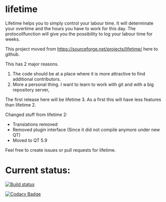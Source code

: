 # lifetime
Lifetime helps you to simply control your labour time. It will determinate your overtime and the hours you have to work for this day. The protocollfunction will give you the possibility to log your labour time for weeks.

This project moved from https://sourceforge.net/projects/lifetime/ here to github. 

This has 2 major reasons. 

1. The code should be at a place where it is more attractive to find additional contributors.
2. More a personal thing. I want to learn to work with git and with a big repository server,

The first release here will be lifetime 3. As a first this will have less features than lifetime 2.

Changed stuff from lifetime 2:

- Translations removed
- Removed plugin interface (Since it did not compile anymore under new QT)
- Moved to QT 5.9

Feel free to create issues or pull requests for lifetime.

# Current status:

[![Build status](https://ci.appveyor.com/api/projects/status/lhbe77l3ra5mk3y8?svg=true)](https://ci.appveyor.com/project/AngelM1981/lifetime)

[![Codacy Badge](https://api.codacy.com/project/badge/Grade/0130c060629e4239a3effc7a6994dc35)](https://www.codacy.com/app/fritzmark/lifetime?utm_source=github.com&amp;utm_medium=referral&amp;utm_content=fritzmark/lifetime&amp;utm_campaign=Badge_Grade)
